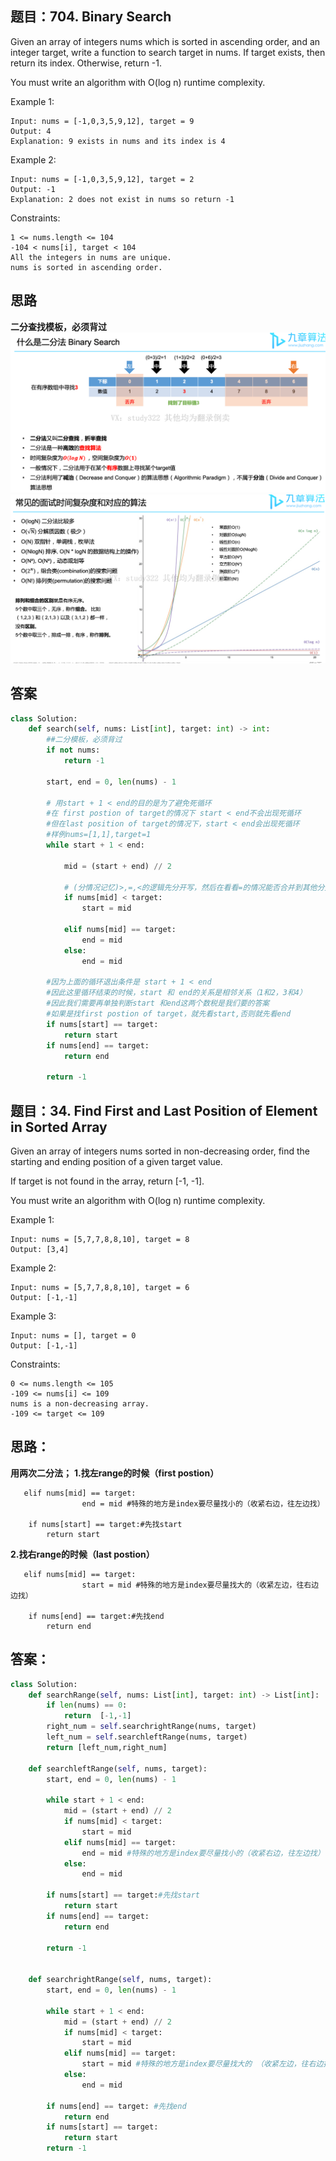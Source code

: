 ## 题目：704. Binary Search
Given an array of integers nums which is sorted in ascending order, and an integer target, write a function to search target in nums. If target exists, then return its index. Otherwise, return -1.

You must write an algorithm with O(log n) runtime complexity.


Example 1:
```
Input: nums = [-1,0,3,5,9,12], target = 9
Output: 4
Explanation: 9 exists in nums and its index is 4
```
Example 2:
```
Input: nums = [-1,0,3,5,9,12], target = 2
Output: -1
Explanation: 2 does not exist in nums so return -1
``` 

Constraints:
```
1 <= nums.length <= 104
-104 < nums[i], target < 104
All the integers in nums are unique.
nums is sorted in ascending order.
```
## 思路
**二分查找模板，必须背过**
![a](https://github.com/SSRRBB/Leetcode/blob/main/Images/222.png)
![b](https://github.com/SSRRBB/Leetcode/blob/main/Images/223.png)

## 答案
```python
class Solution:
    def search(self, nums: List[int], target: int) -> int:
        ##二分模板，必须背过
        if not nums:
            return -1
        
        start, end = 0, len(nums) - 1
        
        # 用start + 1 < end的目的是为了避免死循环
        #在 first postion of target的情况下 start < end不会出现死循环
        #但在last position of target的情况下，start < end会出现死循环
        #样例nums=[1,1],target=1
        while start + 1 < end:
            
            mid = (start + end) // 2
            
            # (分情况记忆)>,=,<的逻辑先分开写，然后在看看=的情况能否合并到其他分支里
            if nums[mid] < target:
                start = mid
                
            elif nums[mid] == target:
                end = mid
            else:
                end = mid
        
        #因为上面的循环退出条件是 start + 1 < end
        #因此这里循环结束的时候，start 和 end的关系是相邻关系（1和2，3和4）
        #因此我们需要再单独判断start 和end这两个数税是我们要的答案
        #如果是找first postion of target，就先看start,否则就先看end
        if nums[start] == target:
            return start
        if nums[end] == target:
            return end
        
        return -1
 ```        


## 题目：34. Find First and Last Position of Element in Sorted Array
Given an array of integers nums sorted in non-decreasing order, find the starting and ending position of a given target value.

If target is not found in the array, return [-1, -1].

You must write an algorithm with O(log n) runtime complexity.

Example 1:
```
Input: nums = [5,7,7,8,8,10], target = 8
Output: [3,4]
```
Example 2:
```
Input: nums = [5,7,7,8,8,10], target = 6
Output: [-1,-1]
```
Example 3:
```
Input: nums = [], target = 0
Output: [-1,-1]
```

Constraints:
```
0 <= nums.length <= 105
-109 <= nums[i] <= 109
nums is a non-decreasing array.
-109 <= target <= 109
```

## 思路：

**用两次二分法；**
**1.找左range的时候（first postion）**
```
   elif nums[mid] == target:
                end = mid #特殊的地方是index要尽量找小的（收紧右边，往左边找）
                
    if nums[start] == target:#先找start
        return start
```
**2.找右range的时候（last postion）**
```
   elif nums[mid] == target:
                start = mid #特殊的地方是index要尽量找大的（收紧左边，往右边边找）
                
    if nums[end] == target:#先找end
        return end
```

## 答案：
```python
class Solution:
    def searchRange(self, nums: List[int], target: int) -> List[int]:
        if len(nums) == 0:
            return  [-1,-1]
        right_num = self.searchrightRange(nums, target)
        left_num = self.searchleftRange(nums, target)
        return [left_num,right_num]

    def searchleftRange(self, nums, target):
        start, end = 0, len(nums) - 1

        while start + 1 < end:
            mid = (start + end) // 2
            if nums[mid] < target:
                start = mid
            elif nums[mid] == target:
                end = mid #特殊的地方是index要尽量找小的（收紧右边，往左边找）
            else:
                end = mid

        if nums[start] == target:#先找start
            return start
        if nums[end] == target: 
            return end
      
        return -1

    
    def searchrightRange(self, nums, target):
        start, end = 0, len(nums) - 1

        while start + 1 < end:
            mid = (start + end) // 2
            if nums[mid] < target:
                start = mid
            elif nums[mid] == target:
                start = mid #特殊的地方是index要尽量找大的 （收紧左边，往右边找）
            else:
                end = mid

        if nums[end] == target: #先找end
            return end
        if nums[start] == target:
            return start
        return -1
        
```
